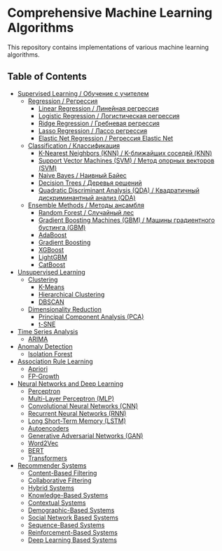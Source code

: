 # Comprehensive Machine Learning Algorithms

This repository contains implementations of various machine learning algorithms.

## Table of Contents

- [Supervised Learning / Обучение с учителем](Supervised-Learning/README.md#supervised-learning)
  - [Regression / Регрессия](Supervised-Learning/Regression)
    - [Linear Regression / Линейная регрессия](Supervised-Learning/Regression/Linear%20Regression.ipynb)
    - [Logistic Regression / Логистическая регрессия](Supervised-Learning/Regression/Logistic%20Regression.ipynb)
    - [Ridge Regression / Гребневая регрессия](Supervised-Learning/Regression/Ridge%20Regression.ipynb)
    - [Lasso Regression / Лассо регрессия](Supervised-Learning/Regression/Lasso%20Regression.ipynb)
    - [Elastic Net Regression / Регрессия Elastic Net](Supervised-Learning/Regression/Elastic%20Net%20Regression.ipynb)
  - [Classification / Классификация](Supervised-Learning/Classification)
    - [K-Nearest Neighbors (KNN) / K-ближайших соседей (KNN)](Supervised-Learning/Classification/)
    - [Support Vector Machines (SVM) / Метод опорных векторов (SVM)](Supervised-Learning/Classification/K-Nearest%20Neighbors%20(KNN).ipynb)
    - [Naive Bayes / Наивный Байес](Supervised-Learning/Classification/Naive%20Bayes.ipynb)
    - [Decision Trees / Деревья решений](Supervised-Learning/Classification/Decision%20Trees.ipynb)
    - [Quadratic Discriminant Analysis (QDA) / Квадратичный дискриминантный анализ (QDA)](Supervised-Learning/Classification/Quadratic%20Discriminant%20Analysis.ipynb)
  - [Ensemble Methods / Методы ансамбля](Supervised-Learning/README.md#ensemble-methods)
    - [Random Forest / Случайный лес](Supervised-Learning/README.md#random-forest)
    - [Gradient Boosting Machines (GBM) / Машины градиентного бустинга (GBM)](Supervised-Learning/README.md#random-forest)
    - [AdaBoost](Supervised-Learning/README.md#adaboost)
    - [Gradient Boosting](Supervised-Learning/README.md#gradient-boosting)
    - [XGBoost](Supervised-Learning/README.md#xgboost)
    - [LightGBM](Supervised-Learning/README.md#lightgbm)
    - [CatBoost](Supervised-Learning/README.md#catboost)
- [Unsupervised Learning](Unsupervised-Learning/README.md#unsupervised-learning)
  - [Clustering](Unsupervised-Learning/README.md#clustering)
    - [K-Means](Unsupervised-Learning/README.md#k-means)
    - [Hierarchical Clustering](Unsupervised-Learning/README.md#hierarchical-clustering)
    - [DBSCAN](Unsupervised-Learning/README.md#dbscan)
  - [Dimensionality Reduction](Unsupervised-Learning/README.md#dimensionality-reduction)
    - [Principal Component Analysis (PCA)](Unsupervised-Learning/README.md#principal-component-analysis-(pca))
    - [t-SNE](Unsupervised-Learning/README.md#t-sne)
- [Time Series Analysis](Time-Series-Analysis/README.md#time-series-analysis)
  - [ARIMA](Time-Series-Analysis/README.md#arima)
- [Anomaly Detection](Anomaly-Detection/README.md#anomaly-detection)
  - [Isolation Forest](Anomaly-Detection/README.md#isolation-forest)
- [Association Rule Learning](Association-Rule-Learning/README.md#association-rule-learning)
  - [Apriori](Association-Rule-Learning/README.md#apriori)
  - [FP-Growth](Association-Rule-Learning/README.md#fp-growth)
- [Neural Networks and Deep Learning](Neural-Networks-and-Deep-Learning/README.md#neural-networks-and-deep-learning)
  - [Perceptron](Neural-Networks-and-Deep-Learning/README.md#perceptron)
  - [Multi-Layer Perceptron (MLP)](Neural-Networks-and-Deep-Learning/README.md#multi-layer-perceptron-(mlp))
  - [Convolutional Neural Networks (CNN)](Neural-Networks-and-Deep-Learning/README.md#convolutional-neural-networks-(cnn))
  - [Recurrent Neural Networks (RNN)](Neural-Networks-and-Deep-Learning/README.md#recurrent-neural-networks-(rnn))
  - [Long Short-Term Memory (LSTM)](Neural-Networks-and-Deep-Learning/README.md#long-short-term-memory-(lstm))
  - [Autoencoders](Neural-Networks-and-Deep-Learning/README.md#autoencoders)
  - [Generative Adversarial Networks (GAN)](Neural-Networks-and-Deep-Learning/README.md#generative-adversarial-networks-(gan))
  - [Word2Vec](Neural-Networks-and-Deep-Learning/README.md#word2vec)
  - [BERT](Neural-Networks-and-Deep-Learning/README.md#bert)
  - [Transformers](Neural-Networks-and-Deep-Learning/README.md#transformers)
- [Recommender Systems](Recommender-Systems/README.md#recommender-systems)
  - [Content-Based Filtering](Recommender-Systems/README.md#content-based-filtering)
  - [Collaborative Filtering](Recommender-Systems/README.md#collaborative-filtering)
  - [Hybrid Systems](Recommender-Systems/README.md#hybrid-systems)
  - [Knowledge-Based Systems](Recommender-Systems/README.md#knowledge-based-systems)
  - [Contextual Systems](Recommender-Systems/README.md#contextual-systems)
  - [Demographic-Based Systems](Recommender-Systems/README.md#demographic-based-systems)
  - [Social Network Based Systems](Recommender-Systems/README.md#social-network-based-systems)
  - [Sequence-Based Systems](Recommender-Systems/README.md#sequence-based-systems)
  - [Reinforcement-Based Systems](Recommender-Systems/README.md#reinforcement-based-systems)
  - [Deep Learning Based Systems](Recommender-Systems/README.md#deep-learning-based-systems)
